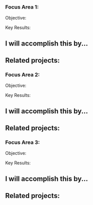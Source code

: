 ### Focus Area 1:
Objective:

Key Results:

I will accomplish this by...
- 

Related projects:
- 
### Focus Area 2:
Objective:

Key Results:

I will accomplish this by...
- 

Related projects:
- 
### Focus Area 3:
Objective:

Key Results:

I will accomplish this by...
- 

Related projects:
- 